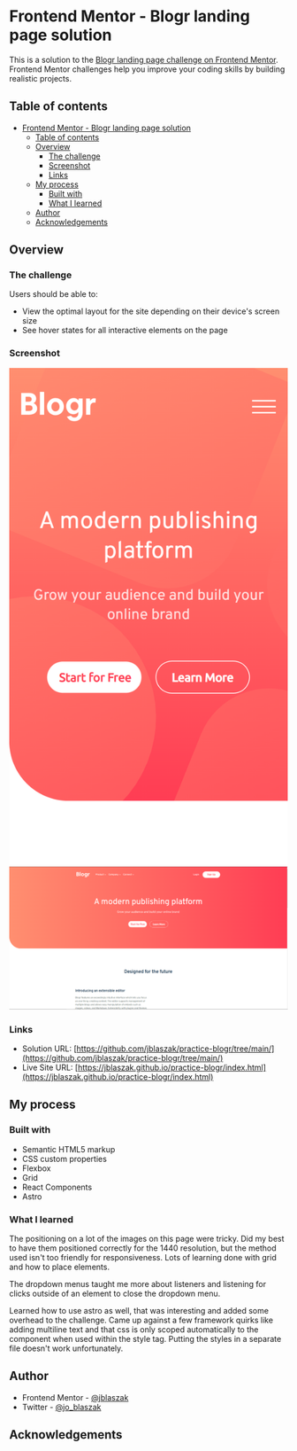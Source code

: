 # Frontend Mentor - Blogr landing page solution

This is a solution to the [Blogr landing page challenge on Frontend Mentor](https://www.frontendmentor.io/challenges/blogr-landing-page-EX2RLAApP). Frontend Mentor challenges help you improve your coding skills by building realistic projects.

## Table of contents

- [Frontend Mentor - Blogr landing page solution](#frontend-mentor---blogr-landing-page-solution)
  - [Table of contents](#table-of-contents)
  - [Overview](#overview)
    - [The challenge](#the-challenge)
    - [Screenshot](#screenshot)
    - [Links](#links)
  - [My process](#my-process)
    - [Built with](#built-with)
    - [What I learned](#what-i-learned)
  - [Author](#author)
  - [Acknowledgements](#acknowledgements)

## Overview

### The challenge

Users should be able to:

- View the optimal layout for the site depending on their device's screen size
- See hover states for all interactive elements on the page

### Screenshot

![Mobile Screenshot](./screenshot-mobile.png)
![Desktop Screenshot](./screenshot-desktop.PNG)

### Links

- Solution URL: [https://github.com/jblaszak/practice-blogr/tree/main/](https://github.com/jblaszak/practice-blogr/tree/main/)
- Live Site URL: [https://jblaszak.github.io/practice-blogr/index.html](https://jblaszak.github.io/practice-blogr/index.html)

## My process

### Built with

- Semantic HTML5 markup
- CSS custom properties
- Flexbox
- Grid
- React Components
- Astro

### What I learned

The positioning on a lot of the images on this page were tricky. Did my best to have them positioned correctly for the 1440 resolution, but the method used isn't too friendly for responsiveness. Lots of learning done with grid and how to place elements.

The dropdown menus taught me more about listeners and listening for clicks outside of an element to close the dropdown menu.

Learned how to use astro as well, that was interesting and added some overhead to the challenge. Came up against a few framework quirks like adding multiline text and that css is only scoped automatically to the component when used within the style tag. Putting the styles in a separate file doesn't work unfortunately.

## Author

- Frontend Mentor - [@jblaszak](https://www.frontendmentor.io/profile/jblaszak)
- Twitter - [@jo_blaszak](https://www.twitter.com/jo_blaszak)

## Acknowledgements
